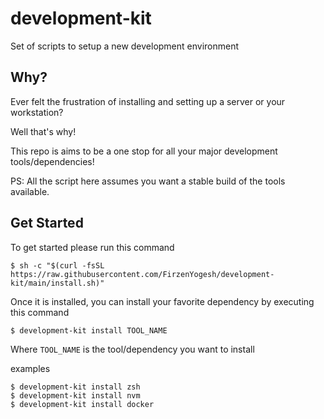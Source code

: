 # development-kit

Set of scripts to setup a new development environment

## Why?

Ever felt the frustration of installing and setting up a server or your workstation?

Well that's why!

This repo is aims to be a one stop for all your major development tools/dependencies!

PS: All the script here assumes you want a stable build of the tools available.

## Get Started

To get started please run this command

```
$ sh -c "$(curl -fsSL https://raw.githubusercontent.com/FirzenYogesh/development-kit/main/install.sh)"
```

Once it is installed, you can install your favorite dependency by executing this command

```
$ development-kit install TOOL_NAME
```

Where `TOOL_NAME` is the tool/dependency you want to install

examples

```
$ development-kit install zsh
$ development-kit install nvm
$ development-kit install docker
```
